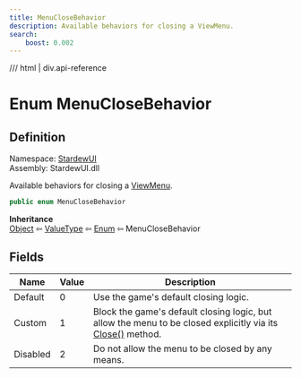 ```yaml
---
title: MenuCloseBehavior
description: Available behaviors for closing a ViewMenu.
search:
    boost: 0.002
---
```


<link rel="stylesheet" href="/StardewUI/stylesheets/reference.css" />

/// html | div.api-reference

# Enum MenuCloseBehavior

## Definition

<div class="api-definition" markdown>

Namespace: [StardewUI](index.md)  
Assembly: StardewUI.dll  

</div>

Available behaviors for closing a [ViewMenu](viewmenu.md).

```cs
public enum MenuCloseBehavior
```

**Inheritance**  
[Object](https://learn.microsoft.com/en-us/dotnet/api/system.object) ⇦ [ValueType](https://learn.microsoft.com/en-us/dotnet/api/system.valuetype) ⇦ [Enum](https://learn.microsoft.com/en-us/dotnet/api/system.enum) ⇦ MenuCloseBehavior

## Fields

 | Name | Value | Description |
| --- | --- | --- |
| <a id="default">Default</a> | 0 | Use the game's default closing logic. | 
| <a id="custom">Custom</a> | 1 | Block the game's default closing logic, but allow the menu to be closed explicitly via its [Close()](viewmenu.md#close) method. | 
| <a id="disabled">Disabled</a> | 2 | Do not allow the menu to be closed by any means. | 

